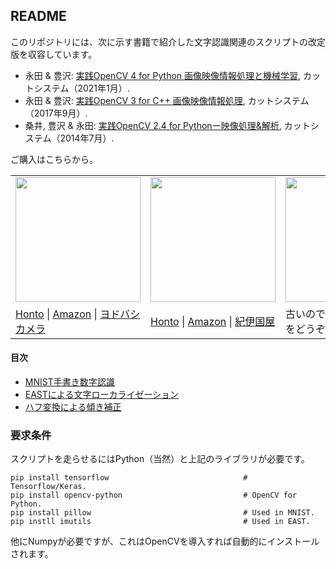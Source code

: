 ## README

このリポジトリには、次に示す書籍で紹介した文字認識関連のスクリプトの改定版を収容しています。

- 永田 & 豊沢: [実践OpenCV 4 for Python 画像映像情報処理と機械学習](https://www.cutt.co.jp/book/978-4-87783-460-9.html), カットシステム（2021年1月）.
- 永田 & 豊沢: [実践OpenCV 3 for C++ 画像映像情報処理](https://www.cutt.co.jp/book/978-4-87783-380-0.html), カットシステム（2017年9月）.
- 桑井, 豊沢 & 永田: [実践OpenCV 2.4 for Pythonー映像処理&解析](https://www.cutt.co.jp/book/978-4-87783-346-6.html), カットシステム（2014年7月）.

ご購入はこちらから。

<table border=0>
 <tr>
  <td><img src="https://www.cutt.co.jp/book/images/978-4-87783-460-9.png" height="200"></img></td>
  <td><img src="https://www.cutt.co.jp/book/images/978-4-87783-380-0.png" height="200"></img></td>
  <td><img src="https://www.cutt.co.jp/book/images/978-4-87783-346-6.png" height="200"></img></td>
 </tr>
 <tr>
  <td><a href="https://honto.jp/netstore/pd-book_30749005.html">Honto</a> | <a href="https://www.amazon.co.jp/dp/4877834605">Amazon</a> | <a href="https://www.yodobashi.com/product/100000009003381130/">ヨドバシカメラ</a></td>
  <td><a href="https://honto.jp/netstore/pd-book_28612900.html">Honto</a> | <a href="https://www.amazon.co.jp/dp/4877833803">Amazon</a> | <a href="https://www.kinokuniya.co.jp/f/dsg-01-9784877833800">紀伊国屋</a></td>
  <td>古いのでOpenCV 4のほうをどうぞ</td>
 </tr>
</table>


#### 目次

- [MNIST手書き数字認識](./MnistHandWriting/README.jp.md)
- [EASTによる文字ローカライゼーション](./East/README.jp.md)
- [ハフ変換による傾き補正](./Hough/README.jp.md)


### 要求条件

スクリプトを走らせるにはPython（当然）と上記のライブラリが必要です。

```
pip install tensorflow                              # Tensorflow/Keras.
pip install opencv-python                           # OpenCV for Python.
pip install pillow                                  # Used in MNIST.
pip instll imutils                                  # Used in EAST.
```

他にNumpyが必要ですが、これはOpenCVを導入すれば自動的にインストールされます。

